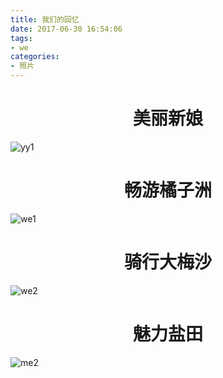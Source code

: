 ```yaml
---
title: 我们的回忆
date: 2017-06-30 16:54:06
tags:
- we
categories:
- 照片
---
```


# <center> 美丽新娘
![yy1](http://osp5fgfht.bkt.clouddn.com/yy1.jpg-yy)
# <center> 畅游橘子洲
![we1](http://osp5fgfht.bkt.clouddn.com/we1.jpg-yy)
# <center> 骑行大梅沙
![we2](http://osp5fgfht.bkt.clouddn.com/we2.jpg-yy)
# <center> 魅力盐田
![me2](http://osp5fgfht.bkt.clouddn.com/me2.jpg-yy)
